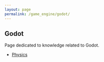 ```yaml
---
layout: page
permalink: /game_engine/godot/
---
```

## Godot
Page dedicated to knowledge related to Godot.

- [Physics](/wiki/game_engine/godot/physics)